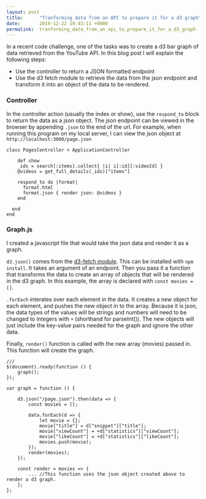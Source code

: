 ```yaml
---
layout: post
title:      "Tranforming data from an API to prepare it for a d3 graph"
date:       2019-12-22 19:43:11 +0000
permalink:  tranforming_data_from_an_api_to_prepare_it_for_a_d3_graph
---
```



In a recent code challenge, one of the tasks was to create a d3 bar graph of data retrieved from the YouTube API. In this blog post I will explain the following steps:
* Use the controller to return a JSON formatted endpoint
* Use the d3 fetch module to retrieve the data from the json endpoint and transform it into an object of the data to be rendered.

### Controller
In the controller action (usually the index or show), use the `respond_to` block to return the data as a json object.  The json endpoint can be viewed in the browser by appending `.json` to the end of the url. For example, when running this program on my local server, I can view the json object at `http://localhost:3000/page.json`

```
class PagesController < ApplicationController
  
	def show
    _ids = search[:items].collect{ |i| i[:id][:videoId] }
    @videos = get_full_details(_ids)["items"]

    respond_to do |format|
      format.html
      format.json { render json: @videos }
    end
		
  end
end
```

### Graph.js

I created a javascript file that would take the json data and render it as a graph. 

`d3.json()` comes from the [d3-fetch module](https://github.com/d3/d3-fetch/tree/v1.1.2). This can be installed with `npm install`. It takes an argument of an endpoint. Then you pass it a function that transforms the data to create an array of objects that will be rendered in the d3 graph. In this example, the array is declared with `const movies = []`.

`.forEach` interates over each element in the data. It creates a new object for each element, and pushes the new object in to the array.  Because it is json, the data types of the values will be strings and numbers will need to be changed to integers with `+` (shorthand for parseInt()). The new objects will just include the key-value pairs needed for the graph and ignore the other data. 

Finally, `render()` function is called with the new array (movies) passed in. This function will create the graph. 

```
///
$(document).ready(function () {
    graph();
});

var graph = function () {

    d3.json("/page.json").then(data => {
        const movies = [];

        data.forEach(d => {
            let movie = {};
            movie["title"] = d["snippet"]["title"];
            movie["viewCount"] = +d["statistics"]["viewCount"];
            movie["likeCount"] = +d["statistics"]["likeCount"];
            movies.push(movie);
        });
        render(movies);
    });
    
    const render = movies => {
        ... //This function uses the json object created above to render a d3 graph.
    }; 
};
```


